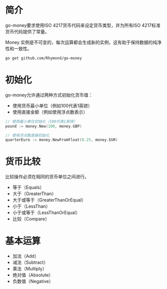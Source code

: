 # 简介

go-money要求使用ISO 4217货币代码来设定货币类型，并为所有ISO 4217标准货币代码提供了常量。

Money 实例是不可变的，每次运算都会生成新的实例，这有助于保持数据的纯净性和一致性。

```sh
go get github.com/Rhymond/go-money
```

# 初始化

go-money允许通过两种方式初始化货币值：
* 使用货币最小单位（例如100代表1英镑）
* 使用直接金额（例如使用浮点数表示）

```go
// 使用最小单位初始化（100代表1英镑）
pound := money.New(100, money.GBP)

// 使用浮点数直接初始化
quarterEuro := money.NewFromFloat(0.25, money.EUR)
```

# 货币比较

比较操作必须在相同的货币单位之间进行。

* 等于（Equals）
* 大于（GreaterThan）
* 大于或等于（GreaterThanOrEqual）
* 小于（LessThan）
* 小于或等于（LessThanOrEqual）
* 比较（Compare）

# 基本运算

* 加法（Add）
* 减法（Subtract）
* 乘法（Multiply）
* 绝对值（Absolute）
* 负数值（Negative）
